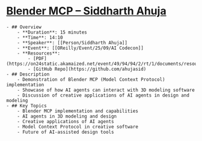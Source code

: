 # [Blender MCP – Siddharth Ahuja](https://on24static.akamaized.net/event/49/94/94/2/rt/1/documents/resourceList1756843783912/siddharthahujablendermcpaicodecon1756843783912.pdf)
	- ## Overview
		- **Duration**: 15 minutes
		- **Time**: 14:10
		- **Speaker**: [[Person/Siddharth Ahuja]]
		- **Event**: [[OReilly/Event/25/09/AI Codecon]]
		- **Resources**:
			- [PDF](https://on24static.akamaized.net/event/49/94/94/2/rt/1/documents/resourceList1756843783912/siddharthahujablendermcpaicodecon1756843783912.pdf)
			- [GitHub Repo](https://github.com/ahujasid)
	- ## Description
		- Demonstration of Blender MCP (Model Context Protocol) implementation
		- Showcase of how AI agents can interact with 3D modeling software
		- Discussion of creative applications of AI agents in design and modeling
	- ## Key Topics
		- Blender MCP implementation and capabilities
		- AI agents in 3D modeling and design
		- Creative applications of AI agents
		- Model Context Protocol in creative software
		- Future of AI-assisted design tools